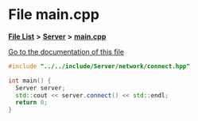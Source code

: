 

# File main.cpp

[**File List**](files.md) **>** [**Server**](dir_f6675a7e1cd1d6d7f6e5e9669ead62e8.md) **>** [**main.cpp**](Server_2main_8cpp.md)

[Go to the documentation of this file](Server_2main_8cpp.md)


```C++
#include "../../include/Server/network/connect.hpp"

int main() {
  Server server;
  std::cout << server.connect() << std::endl;
  return 0;
}
```


